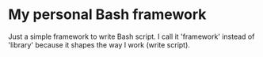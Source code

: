 # My personal Bash framework
Just a simple framework to write Bash script. I call it 'framework' instead of 'library' because it shapes the way I work (write script).